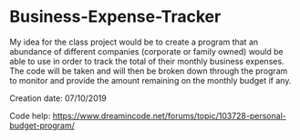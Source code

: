 # Business-Expense-Tracker
My idea for the class project would be to create a program that an abundance of different companies (corporate or family owned) would be able to use in order to track the total of their monthly business expenses. The code will be taken and will then be broken down through the program to monitor and provide the amount remaining on the monthly budget if any.

Creation date: 07/10/2019

Code help: https://www.dreamincode.net/forums/topic/103728-personal-budget-program/



